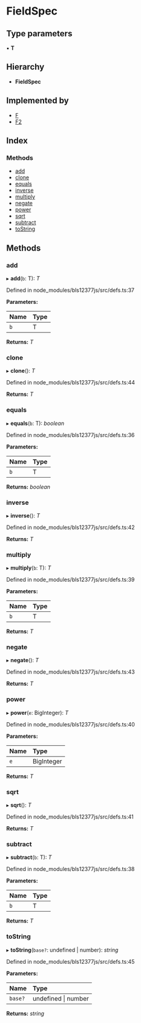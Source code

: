 # FieldSpec

## Type parameters

▪ **T**

## Hierarchy

* **FieldSpec**

## Implemented by

* [F](../classes/_node_modules_bls12377js_src_f_.f.md)
* [F2](../classes/_node_modules_bls12377js_src_f2_.f2.md)

## Index

### Methods

* [add](_node_modules_bls12377js_src_defs_.fieldspec.md#add)
* [clone](_node_modules_bls12377js_src_defs_.fieldspec.md#clone)
* [equals](_node_modules_bls12377js_src_defs_.fieldspec.md#equals)
* [inverse](_node_modules_bls12377js_src_defs_.fieldspec.md#inverse)
* [multiply](_node_modules_bls12377js_src_defs_.fieldspec.md#multiply)
* [negate](_node_modules_bls12377js_src_defs_.fieldspec.md#negate)
* [power](_node_modules_bls12377js_src_defs_.fieldspec.md#power)
* [sqrt](_node_modules_bls12377js_src_defs_.fieldspec.md#sqrt)
* [subtract](_node_modules_bls12377js_src_defs_.fieldspec.md#subtract)
* [toString](_node_modules_bls12377js_src_defs_.fieldspec.md#tostring)

## Methods

### add

▸ **add**\(`b`: T\): _T_

Defined in node\_modules/bls12377js/src/defs.ts:37

**Parameters:**

| Name | Type |
| :--- | :--- |
| `b` | T |

**Returns:** _T_

### clone

▸ **clone**\(\): _T_

Defined in node\_modules/bls12377js/src/defs.ts:44

**Returns:** _T_

### equals

▸ **equals**\(`b`: T\): _boolean_

Defined in node\_modules/bls12377js/src/defs.ts:36

**Parameters:**

| Name | Type |
| :--- | :--- |
| `b` | T |

**Returns:** _boolean_

### inverse

▸ **inverse**\(\): _T_

Defined in node\_modules/bls12377js/src/defs.ts:42

**Returns:** _T_

### multiply

▸ **multiply**\(`b`: T\): _T_

Defined in node\_modules/bls12377js/src/defs.ts:39

**Parameters:**

| Name | Type |
| :--- | :--- |
| `b` | T |

**Returns:** _T_

### negate

▸ **negate**\(\): _T_

Defined in node\_modules/bls12377js/src/defs.ts:43

**Returns:** _T_

### power

▸ **power**\(`e`: BigInteger\): _T_

Defined in node\_modules/bls12377js/src/defs.ts:40

**Parameters:**

| Name | Type |
| :--- | :--- |
| `e` | BigInteger |

**Returns:** _T_

### sqrt

▸ **sqrt**\(\): _T_

Defined in node\_modules/bls12377js/src/defs.ts:41

**Returns:** _T_

### subtract

▸ **subtract**\(`b`: T\): _T_

Defined in node\_modules/bls12377js/src/defs.ts:38

**Parameters:**

| Name | Type |
| :--- | :--- |
| `b` | T |

**Returns:** _T_

### toString

▸ **toString**\(`base?`: undefined \| number\): _string_

Defined in node\_modules/bls12377js/src/defs.ts:45

**Parameters:**

| Name | Type |
| :--- | :--- |
| `base?` | undefined \| number |

**Returns:** _string_

